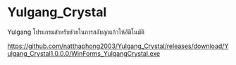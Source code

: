 # Yulgang_Crystal
Yulgang โปรแกรมสำหรับช่วยในการสลับลุกแก้วให้อัติโนมัติ

https://github.com/natthaphong2003/Yulgang_Crystal/releases/download/Yulgang_Crystal1.0.0.0/WinForms_YulgangCrystal.exe
